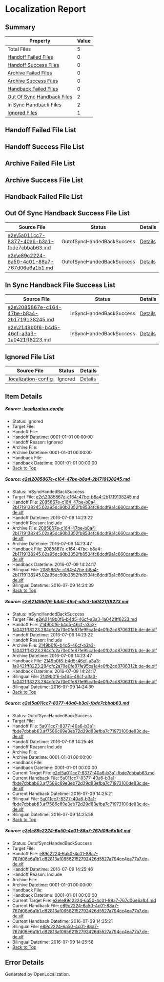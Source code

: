 # <a name='report-top'></a> Localization Report

## Summary
 Property | Value 
 -------- | ----- 
 Total Files | 5
[ Handoff Failed Files ](#handoff-failed-list)| 0
[ Handoff Success Files ](#handoff-success-list)| 0
[ Archive Failed Files ](#archive-failed-list)| 0
[ Archive Success Files ](#archive-success-list)| 0
[ Handback Failed Files ](#handback-failed-list)| 0
[ Out Of Sync Handback Files ](#outofsync-handback-success-list)| 2
[ In Sync Handback Files ](#insync-handback-success-list)| 2
[ Ignored Files ](#ignored-list)| 1

## <a name='handoff-failed-list'></a> Handoff Failed File List

## <a name='handoff-success-list'></a> Handoff Success File List

## <a name='archive-failed-list'></a> Archive Failed File List

## <a name='archive-success-list'></a> Archive Success File List

## <a name='handback-failed-list'></a> Handback Failed File List

## <a name='outofsync-handback-success-list'></a> Out Of Sync Handback Success File List
 Source File | Status | Details 
 ----------- | ------ | ------- 
 [e2e\5a011cc7-8377-40a6-b3a1-fbde7cbbab63.md](https://github.com/OpenLocalizationTestOrg/oltest/blob/006c78cede1d1ca97b2becb4367f5ebc92630f8f/e2e/5a011cc7-8377-40a6-b3a1-fbde7cbbab63.md) | OutofSyncHandedBackSuccess | [Details](#f59fd1b1406823aed15dae204ccf2086472307c63)
 [e2e\e89c2224-6a50-4c01-88a7-767d06e6a1b1.md](https://github.com/OpenLocalizationTestOrg/oltest/blob/006c78cede1d1ca97b2becb4367f5ebc92630f8f/e2e/e89c2224-6a50-4c01-88a7-767d06e6a1b1.md) | OutofSyncHandedBackSuccess | [Details](#937f3f5edaeed62b87b95dfc0a73585bbdbd4caa4)

## <a name='insync-handback-success-list'></a> In Sync Handback File Success List
 Source File | Status | Details 
 ----------- | ------ | ------- 
 [e2e\2085867e-c164-47be-b8a4-2b1719138245.md](https://github.com/OpenLocalizationTestOrg/oltest/blob/ebb1a81ab99af40c878f6ca1749294b69742b79c/e2e/2085867e-c164-47be-b8a4-2b1719138245.md) | InSyncHandedBackSuccess | [Details](#1d29b85213b82ac11f82c396aecf4e4c25f4ec381)
 [e2e\2149b0f6-b4d5-46cf-a3a3-1a0421ff8223.md](https://github.com/OpenLocalizationTestOrg/oltest/blob/ebb1a81ab99af40c878f6ca1749294b69742b79c/e2e/2149b0f6-b4d5-46cf-a3a3-1a0421ff8223.md) | InSyncHandedBackSuccess | [Details](#78c33ff8d801fd300efcfa7b069983bba37a0fdc2)

## <a name='ignored-list'></a> Ignored File List
 Source File | Status | Details 
 ----------- | ------ | ------- 
 [.localization-config](https://github.com/OpenLocalizationTestOrg/oltest/blob/006c78cede1d1ca97b2becb4367f5ebc92630f8f/.localization-config) | Ignored | [Details](#3d4f252ac210baf56311d7e97dcc2db10974dbd20)

## Item Details
##### <a name='3d4f252ac210baf56311d7e97dcc2db10974dbd20'></a> Source: [.localization-config](https://github.com/OpenLocalizationTestOrg/oltest/blob/006c78cede1d1ca97b2becb4367f5ebc92630f8f/.localization-config)
* Status: Ignored
* Target File: 
* Handoff File: 
* Handoff Datetime: 0001-01-01 00:00:00
* Handoff Reason: Ignored
* Archive File: 
* Archive Datetime: 0001-01-01 00:00:00
* Handback File: 
* Handback Datetime: 0001-01-01 00:00:00
* [Back to Top](#report-top)

##### <a name='1d29b85213b82ac11f82c396aecf4e4c25f4ec381'></a> Source: [e2e\2085867e-c164-47be-b8a4-2b1719138245.md](https://github.com/OpenLocalizationTestOrg/oltest/blob/ebb1a81ab99af40c878f6ca1749294b69742b79c/e2e/2085867e-c164-47be-b8a4-2b1719138245.md)
* Status: InSyncHandedBackSuccess
* Target File: [e2e\2085867e-c164-47be-b8a4-2b1719138245.md](https://github.com/OpenLocalizationTestOrg/oltest-dede-fly/blob/33ac8fde97e85fea067d98b7da56226aed83bb88/e2e/2085867e-c164-47be-b8a4-2b1719138245.md)
* Handoff File: [2085867e-c164-47be-b8a4-2b1719138245.02a95dc90b3352fb8534fc8dcdf9a1c660caafdb.de-de.xlf](https://github.com/OpenLocalizationTestOrg/olhandoff-e2e/blob/c907d40734e397aca7cac2547cff75cf566d8a2b/ol-handoff/OpenLocalizationTestOrg/oltest-dede-fly/ci/ht/2085867e-c164-47be-b8a4-2b1719138245.02a95dc90b3352fb8534fc8dcdf9a1c660caafdb.de-de.xlf)
* Handoff Datetime: 2016-07-09 14:23:22
* Handoff Reason: Include
* Archive File: [2085867e-c164-47be-b8a4-2b1719138245.02a95dc90b3352fb8534fc8dcdf9a1c660caafdb.de-de.xlf](https://github.com/OpenLocalizationTestOrg/olhandoff-e2e/blob/d728e5ed6eb93736e8669aa79b7f214368a1a679/ol-archive/OpenLocalizationTestOrg/oltest-dede-fly/ci/ht/2085867e-c164-47be-b8a4-2b1719138245.02a95dc90b3352fb8534fc8dcdf9a1c660caafdb.de-de.xlf)
* Archive Datetime: 2016-07-09 14:23:47
* Handback File: [2085867e-c164-47be-b8a4-2b1719138245.02a95dc90b3352fb8534fc8dcdf9a1c660caafdb.de-de.xlf](https://github.com/OpenLocalizationTestOrg/olhandback-e2e/blob/aa8b394188558401269b159304bf097f7a873592/ol-handback/OpenLocalizationTestOrg/oltest-dede-fly/ci/ht/2085867e-c164-47be-b8a4-2b1719138245.02a95dc90b3352fb8534fc8dcdf9a1c660caafdb.de-de.xlf)
* Handback Datetime: 2016-07-09 14:24:17
* Bilingual File: [2085867e-c164-47be-b8a4-2b1719138245.02a95dc90b3352fb8534fc8dcdf9a1c660caafdb.de-de.xlf](https://github.com/OpenLocalizationTestOrg/olhandback-e2e/blob/aa8b394188558401269b159304bf097f7a873592/ol-handback/OpenLocalizationTestOrg/oltest-dede-fly/ci/ht/2085867e-c164-47be-b8a4-2b1719138245.02a95dc90b3352fb8534fc8dcdf9a1c660caafdb.de-de.xlf)
* Bilingual Datetime: 2016-07-09 14:24:39
* [Back to Top](#report-top)

##### <a name='78c33ff8d801fd300efcfa7b069983bba37a0fdc2'></a> Source: [e2e\2149b0f6-b4d5-46cf-a3a3-1a0421ff8223.md](https://github.com/OpenLocalizationTestOrg/oltest/blob/ebb1a81ab99af40c878f6ca1749294b69742b79c/e2e/2149b0f6-b4d5-46cf-a3a3-1a0421ff8223.md)
* Status: InSyncHandedBackSuccess
* Target File: [e2e\2149b0f6-b4d5-46cf-a3a3-1a0421ff8223.md](https://github.com/OpenLocalizationTestOrg/oltest-dede-fly/blob/33ac8fde97e85fea067d98b7da56226aed83bb88/e2e/2149b0f6-b4d5-46cf-a3a3-1a0421ff8223.md)
* Handoff File: [2149b0f6-b4d5-46cf-a3a3-1a0421ff8223.284cfc2a70e0fe87fe95ca1e4e0fb2cd8706312b.de-de.xlf](https://github.com/OpenLocalizationTestOrg/olhandoff-e2e/blob/c907d40734e397aca7cac2547cff75cf566d8a2b/ol-handoff/OpenLocalizationTestOrg/oltest-dede-fly/ci/ht/2149b0f6-b4d5-46cf-a3a3-1a0421ff8223.284cfc2a70e0fe87fe95ca1e4e0fb2cd8706312b.de-de.xlf)
* Handoff Datetime: 2016-07-09 14:23:22
* Handoff Reason: Include
* Archive File: [2149b0f6-b4d5-46cf-a3a3-1a0421ff8223.284cfc2a70e0fe87fe95ca1e4e0fb2cd8706312b.de-de.xlf](https://github.com/OpenLocalizationTestOrg/olhandoff-e2e/blob/d728e5ed6eb93736e8669aa79b7f214368a1a679/ol-archive/OpenLocalizationTestOrg/oltest-dede-fly/ci/ht/2149b0f6-b4d5-46cf-a3a3-1a0421ff8223.284cfc2a70e0fe87fe95ca1e4e0fb2cd8706312b.de-de.xlf)
* Archive Datetime: 2016-07-09 14:23:47
* Handback File: [2149b0f6-b4d5-46cf-a3a3-1a0421ff8223.284cfc2a70e0fe87fe95ca1e4e0fb2cd8706312b.de-de.xlf](https://github.com/OpenLocalizationTestOrg/olhandback-e2e/blob/aa8b394188558401269b159304bf097f7a873592/ol-handback/OpenLocalizationTestOrg/oltest-dede-fly/ci/ht/2149b0f6-b4d5-46cf-a3a3-1a0421ff8223.284cfc2a70e0fe87fe95ca1e4e0fb2cd8706312b.de-de.xlf)
* Handback Datetime: 2016-07-09 14:24:17
* Bilingual File: [2149b0f6-b4d5-46cf-a3a3-1a0421ff8223.284cfc2a70e0fe87fe95ca1e4e0fb2cd8706312b.de-de.xlf](https://github.com/OpenLocalizationTestOrg/olhandback-e2e/blob/aa8b394188558401269b159304bf097f7a873592/ol-handback/OpenLocalizationTestOrg/oltest-dede-fly/ci/ht/2149b0f6-b4d5-46cf-a3a3-1a0421ff8223.284cfc2a70e0fe87fe95ca1e4e0fb2cd8706312b.de-de.xlf)
* Bilingual Datetime: 2016-07-09 14:24:39
* [Back to Top](#report-top)

##### <a name='f59fd1b1406823aed15dae204ccf2086472307c63'></a> Source: [e2e\5a011cc7-8377-40a6-b3a1-fbde7cbbab63.md](https://github.com/OpenLocalizationTestOrg/oltest/blob/006c78cede1d1ca97b2becb4367f5ebc92630f8f/e2e/5a011cc7-8377-40a6-b3a1-fbde7cbbab63.md)
* Status: OutofSyncHandedBackSuccess
* Target File: 
* Handoff File: [5a011cc7-8377-40a6-b3a1-fbde7cbbab63.af7586c69e3eb72d29d83efba7c71973100de83c.de-de.xlf](https://github.com/OpenLocalizationTestOrg/olhandoff-e2e/blob/1d6583fa426994f238ab8f89ee16ca6dedd096ff/ol-handoff/OpenLocalizationTestOrg/oltest-dede-fly/ci/ht/5a011cc7-8377-40a6-b3a1-fbde7cbbab63.af7586c69e3eb72d29d83efba7c71973100de83c.de-de.xlf)
* Handoff Datetime: 2016-07-09 14:25:46
* Handoff Reason: Include
* Archive File: 
* Archive Datetime: 0001-01-01 00:00:00
* Handback File: 
* Handback Datetime: 0001-01-01 00:00:00
* Current Target File: [e2e\5a011cc7-8377-40a6-b3a1-fbde7cbbab63.md](https://github.com/OpenLocalizationTestOrg/oltest-dede-fly/blob/7a7f891855e528e6e253cdf18624c278b05bcd51/e2e/5a011cc7-8377-40a6-b3a1-fbde7cbbab63.md)
* Current Handback File: [5a011cc7-8377-40a6-b3a1-fbde7cbbab63.af7586c69e3eb72d29d83efba7c71973100de83c.de-de.xlf](https://github.com/OpenLocalizationTestOrg/olhandback-e2e/blob/a1ed56f265a2a5fdb91cc785e6f398530257d39d/ol-handback/OpenLocalizationTestOrg/oltest-dede-fly/ci/ht/5a011cc7-8377-40a6-b3a1-fbde7cbbab63.af7586c69e3eb72d29d83efba7c71973100de83c.de-de.xlf)
* Current Handback Datetime: 2016-07-09 14:25:21
* Bilingual File: [5a011cc7-8377-40a6-b3a1-fbde7cbbab63.af7586c69e3eb72d29d83efba7c71973100de83c.de-de.xlf](https://github.com/OpenLocalizationTestOrg/olhandback-e2e/blob/a1ed56f265a2a5fdb91cc785e6f398530257d39d/ol-handback/OpenLocalizationTestOrg/oltest-dede-fly/ci/ht/5a011cc7-8377-40a6-b3a1-fbde7cbbab63.af7586c69e3eb72d29d83efba7c71973100de83c.de-de.xlf)
* Bilingual Datetime: 2016-07-09 14:25:58
* [Back to Top](#report-top)

##### <a name='937f3f5edaeed62b87b95dfc0a73585bbdbd4caa4'></a> Source: [e2e\e89c2224-6a50-4c01-88a7-767d06e6a1b1.md](https://github.com/OpenLocalizationTestOrg/oltest/blob/006c78cede1d1ca97b2becb4367f5ebc92630f8f/e2e/e89c2224-6a50-4c01-88a7-767d06e6a1b1.md)
* Status: OutofSyncHandedBackSuccess
* Target File: 
* Handoff File: [e89c2224-6a50-4c01-88a7-767d06e6a1b1.d82813af06562152792426d5527a794cc4ea77a7.de-de.xlf](https://github.com/OpenLocalizationTestOrg/olhandoff-e2e/blob/1d6583fa426994f238ab8f89ee16ca6dedd096ff/ol-handoff/OpenLocalizationTestOrg/oltest-dede-fly/ci/ht/e89c2224-6a50-4c01-88a7-767d06e6a1b1.d82813af06562152792426d5527a794cc4ea77a7.de-de.xlf)
* Handoff Datetime: 2016-07-09 14:25:46
* Handoff Reason: Include
* Archive File: 
* Archive Datetime: 0001-01-01 00:00:00
* Handback File: 
* Handback Datetime: 0001-01-01 00:00:00
* Current Target File: [e2e\e89c2224-6a50-4c01-88a7-767d06e6a1b1.md](https://github.com/OpenLocalizationTestOrg/oltest-dede-fly/blob/7a7f891855e528e6e253cdf18624c278b05bcd51/e2e/e89c2224-6a50-4c01-88a7-767d06e6a1b1.md)
* Current Handback File: [e89c2224-6a50-4c01-88a7-767d06e6a1b1.d82813af06562152792426d5527a794cc4ea77a7.de-de.xlf](https://github.com/OpenLocalizationTestOrg/olhandback-e2e/blob/a1ed56f265a2a5fdb91cc785e6f398530257d39d/ol-handback/OpenLocalizationTestOrg/oltest-dede-fly/ci/ht/e89c2224-6a50-4c01-88a7-767d06e6a1b1.d82813af06562152792426d5527a794cc4ea77a7.de-de.xlf)
* Current Handback Datetime: 2016-07-09 14:25:21
* Bilingual File: [e89c2224-6a50-4c01-88a7-767d06e6a1b1.d82813af06562152792426d5527a794cc4ea77a7.de-de.xlf](https://github.com/OpenLocalizationTestOrg/olhandback-e2e/blob/a1ed56f265a2a5fdb91cc785e6f398530257d39d/ol-handback/OpenLocalizationTestOrg/oltest-dede-fly/ci/ht/e89c2224-6a50-4c01-88a7-767d06e6a1b1.d82813af06562152792426d5527a794cc4ea77a7.de-de.xlf)
* Bilingual Datetime: 2016-07-09 14:25:58
* [Back to Top](#report-top)


## Error Details

Generated by OpenLocalization.
